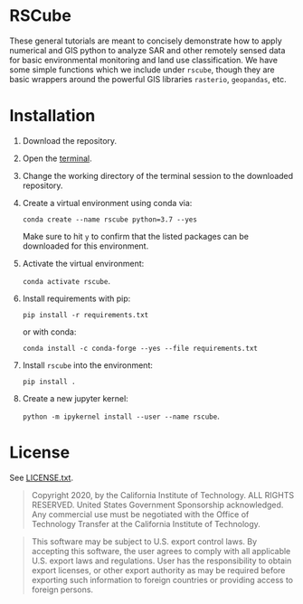 # RSCube 

These general tutorials are meant to concisely demonstrate how to apply numerical and GIS python to analyze SAR and other remotely sensed data for basic environmental monitoring and land use classification.
We have some simple functions which we include under `rscube`, though they are basic wrappers around the powerful GIS libraries `rasterio`, `geopandas`, etc.

# Installation

1. Download the repository.
2. Open the [terminal](https://support.apple.com/guide/terminal/welcome/mac).
3. Change the working directory of the terminal session to the downloaded repository.
4. Create a virtual environment using conda via: 

	`conda create --name rscube python=3.7 --yes`
	
	Make sure to hit `y` to confirm that the listed packages can be downloaded for this environment.

5. Activate the virtual environment: 

	`conda activate rscube`.

6. Install requirements with pip: 

	`pip install -r requirements.txt`

	or with conda:

	`conda install -c conda-forge --yes --file requirements.txt`

7. Install `rscube` into the environment:
   
   `pip install .`

8. Create a new jupyter kernel: 

	`python -m ipykernel install --user --name rscube`.

# License

See [LICENSE.txt](LICENSE.txt).

>Copyright 2020, by the California Institute of Technology. ALL RIGHTS RESERVED. United States Government Sponsorship acknowledged. Any commercial use must be negotiated with the Office of Technology Transfer at the California Institute of Technology.

>This software may be subject to U.S. export control laws. By accepting this software, the user agrees to comply with all applicable U.S. export laws and regulations. User has the responsibility to obtain export licenses, or other export authority as may be required before exporting such information to foreign countries or providing access to foreign persons.